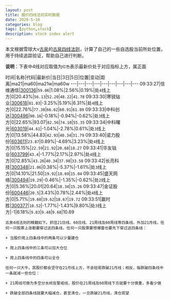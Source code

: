 ```yaml
---
layout: post
title: 股价四线法则实时数据
date: 2020-5-10
categories: blog
tags: [python,stock]
description: stock index alert
---
```



本文根据雪球大v[古泉](https://xueqiu.com/u/7148646888)的[古泉四线法则](https://xueqiu.com/7148646888/130498192)，计算了自己的一些自选股当前所处位置，用于持续追踪验证，帮助自己进行判断。

**说明**：下表中4线对应取值为`红色`表示最新价处于对应指标上方，属正面

时间|名称|代码|最新价|当日|3日|5日|位置|变动|距离|ma21|ma60|ma21w|ma60w
---|---|---|---|---|---|---|---|---
09:33:27|信维通信|[300136](https://xueqiu.com/S/SZ300136)|`59.06`|1.08%|2.56%|0.19%|处`4`线上方|0|20.43%|`56.13`|`52.20`|`48.22`|`41.78`
09:33:30|寒锐钴业|[300618](https://xueqiu.com/S/SZ300618)|`81.03`|-3.25%|5.19%|6.31%|处`4`线上方|0|22.76%|`77.38`|`66.62`|`60.91`|`61.89`
09:33:33|中科创达|[300496](https://xueqiu.com/S/SZ300496)|`90.16`|-0.18%|-0.94%|-0.62%|处`3`线上方|0|22.65%|93.07|`82.56`|`74.10`|`55.35`
09:33:34|中科曙光|[603019](https://xueqiu.com/S/SH603019)|`44.61`|-1.04%|-2.78%|0.61%|处`3`线上方|0|13.58%|44.83|`42.93`|`40.34`|`31.79`
09:33:40|诺力股份|[603611](https://xueqiu.com/S/SH603611)|`23.87`|0.89%|-4.69%|3.23%|处`4`线上方|0|15.15%|`22.59`|`21.92`|`20.68`|`18.27`
09:33:41|华友钴业|[603799](https://xueqiu.com/S/SH603799)|`43.4`|-1.77%|2.17%|2.97%|处`4`线上方|0|12.85%|`43.26`|`40.34`|`37.98`|`33.58`
09:33:42|长亮科技|[300348](https://xueqiu.com/S/SZ300348)|`21.06`|0.38%|-5.37%|-1.61%|处`3`线上方|0|14.10%|21.50|`19.92`|`18.69`|`15.04`
09:33:45|盛天网络|[300494](https://xueqiu.com/S/SZ300494)|`19.29`|-0.46%|-1.35%|-0.62%|处`2`线上方|0|5.36%|20.01|20.64|`18.34`|`15.26`
09:33:47|金证股份|[600446](https://xueqiu.com/S/SH600446)|`20.5`|3.43%|0.78%|2.44%|处`4`线上方|0|5.71%|`19.60`|`19.62`|`18.67`|`19.72`
09:33:51|赢时胜|[300377](https://xueqiu.com/S/SZ300377)|`10.52`|-1.77%|-1.43%|9.80%|处`3`线上方|-1|6.18%|`9.83`|`9.48`|`9.68`|10.69

```
古泉4线法则的精髓如下。抓住21日线、60日线、21周线及60周线等四条线，外加21月线，任何一只股票上涨都要穿过这四条线，任何一只股票要想爆雷也要先下穿过这四条线：

+ 当股价爬上四条线中的两条可以少量建仓

+ 爬上四条线中的三条可以加大仓位

+ 爬上四条线中的四条可以全仓

任何一只大牛，其股价都会坚守在21月线上方，不会轻易跌破21月线；相反，每跌破四条线中一条就减一些仓位：

+ 21周线可做为多空分水岭及警戒线，股价在21周线及60周线下方就要十分慎重，多看少做

+ 跌破全部四条线就要大幅减仓，甚至清仓，一旦跌破21月线，清仓观望
```
